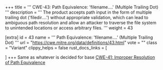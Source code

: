 +++
title = '''
CWE-43: Path Equivalence: 'filename....' (Multiple Trailing Dot)
'''
description	= '''
The product accepts path input in the form of multiple trailing dot ('filedir....') without appropriate validation, which can lead to ambiguous path resolution and allow an attacker to traverse the file system to unintended locations or access arbitrary files.
'''
weight = 43

[extra]
id = 43
name = '''
Path Equivalence: 'filename....' (Multiple Trailing Dot)
'''
url = "https://cwe.mitre.org/data/definitions/43.html"
vote = ""
class = "Variant"
clippy_helps = false
rust_docs_links = [

]
+++
Same as whatever is decided for base [CWE-41: Improper Resolution of Path Equivalence](/cwes/cwe-41)
